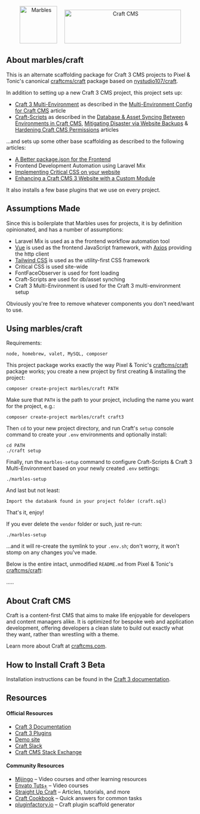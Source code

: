 <p align="center">
<a href="https://www.marbles.be/" target="_blank"><img width="100" height="100" src="http://imgur.com/S5hGxX3.jpg" alt="Marbles"></a>&nbsp;&nbsp;&nbsp;&nbsp;
<a href="https://craftcms.com/" target="_blank"><img width="312" height="90" src="https://craftcms.com/craftcms.svg" alt="Craft CMS"></a>
</p>

## About marbles/craft

This is an alternate scaffolding package for Craft 3 CMS projects to Pixel & Tonic's canonical [craftcms/craft](https://github.com/craftcms/craft) package based on [nystudio107/craft](https://github.com/nystudio107/craft).

In addition to setting up a new Craft 3 CMS project, this project sets up:
 
* [Craft 3 Multi-Environment](https://github.com/nystudio107/craft3-multi-environment) as described in the [Multi-Environment Config for Craft CMS](https://nystudio107.com/blog/multi-environment-config-for-craft-cms) article
* [Craft-Scripts](https://github.com/nystudio107/craft-scripts) as described in the [Database & Asset Syncing Between Environments in Craft CMS](https://nystudio107.com/blog/database-asset-syncing-between-environments-in-craft-cms), [Mitigating Disaster via Website Backups](https://nystudio107.com/blog/mitigating-disaster-via-website-backups) & [Hardening Craft CMS Permissions](https://nystudio107.com/blog/hardening-craft-cms-permissions) articles
  
...and sets up some other base scaffolding as described to the following articles:

* [A Better package.json for the Frontend](https://nystudio107.com/blog/a-better-package-json-for-the-frontend)
* Frontend Development Automation using Laravel Mix
* [Implementing Critical CSS on your website](https://nystudio107.com/blog/implementing-critical-css)
* [Enhancing a Craft CMS 3 Website with a Custom Module](https://nystudio107.com/blog/enhancing-a-craft-cms-3-website-with-a-custom-module)

It also installs a few base plugins that we use on every project.

## Assumptions Made

Since this is boilerplate that Marbles uses for projects, it is by definition opinionated, and has a number of assumptions:

* Laravel Mix is used as a the frontend workflow automation tool
* [Vue](https://github.com/vuejs/vue) is used as the frontend JavaScript framework, with [Axios](https://github.com/axios/axios) providing the http client
* [Tailwind CSS](https://tailwindcss.com/docs/what-is-tailwind) is used as the utility-first CSS framework
* Critical CSS is used site-wide
* FontFaceObserver is used for font loading
* Craft-Scripts are used for db/asset synching
* Craft 3 Multi-Environment is used for the Craft 3 multi-environment setup

Obviously you're free to remove whatever components you don't need/want to use.

## Using marbles/craft

Requirements:
	
	node, homebrew, valet, MySQL, composer

This project package works exactly the way Pixel & Tonic's [craftcms/craft](https://github.com/craftcms/craft) package works; you create a new project by first creating & installing the project:

    composer create-project marbles/craft PATH

Make sure that `PATH` is the path to your project, including the name you want for the project, e.g.:

    composer create-project marbles/craft craft3

Then `cd` to your new project directory, and run Craft's `setup` console command to create your `.env` environments and optionally install:

    cd PATH
    ./craft setup

Finally, run the `marbles-setup` command to configure Craft-Scripts & Craft 3 Multi-Environment based on your newly created `.env` settings:

    ./marbles-setup

And last but not least:
 								
	Import the databank found in your project folder (craft.sql)	
	

That's it, enjoy!

If you ever delete the `vendor` folder or such, just re-run:

    ./marbles-setup

...and it will re-create the symlink to your `.env.sh`; don't worry, it won't stomp on any changes you've made.

Below is the entire intact, unmodified `README.md` from Pixel & Tonic's [craftcms/craft](https://github.com/craftcms/craft):

.....

## About Craft CMS

Craft is a content-first CMS that aims to make life enjoyable for developers and content managers alike. It is optimized for bespoke web and application development, offering developers a clean slate to build out exactly what they want, rather than wrestling with a theme.

Learn more about Craft at [craftcms.com](https://craftcms.com).

## How to Install Craft 3 Beta

Installation instructions can be found in the [Craft 3 documentation](https://github.com/craftcms/docs/blob/master/en/installation.md).

## Resources

#### Official Resources
- [Craft 3 Documentation](https://github.com/craftcms/docs)
- [Craft 3 Plugins](https://github.com/craftcms/plugins)
- [Demo site](https://demo.craftcms.com/)
- [Craft Slack](https://craftcms.com/community#slack)
- [Craft CMS Stack Exchange](http://craftcms.stackexchange.com/)

#### Community Resources
- [Mijingo](https://mijingo.com/craft) – Video courses and other learning resources
- [Envato Tuts+](https://webdesign.tutsplus.com/categories/craft-cms/courses) – Video courses
- [Straight Up Craft](http://straightupcraft.com/) – Articles, tutorials, and more
- [Craft Cookbook](https://craftcookbook.net/) – Quick answers for common tasks
- [pluginfactory.io](https://pluginfactory.io/) – Craft plugin scaffold generator
